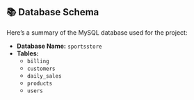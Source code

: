 ## 📚 Database Schema
Here’s a summary of the MySQL database used for the project:

- **Database Name:** `sportsstore`
- **Tables:**
  - `billing`
  - `customers`
  - `daily_sales`
  - `products`
  - `users`

